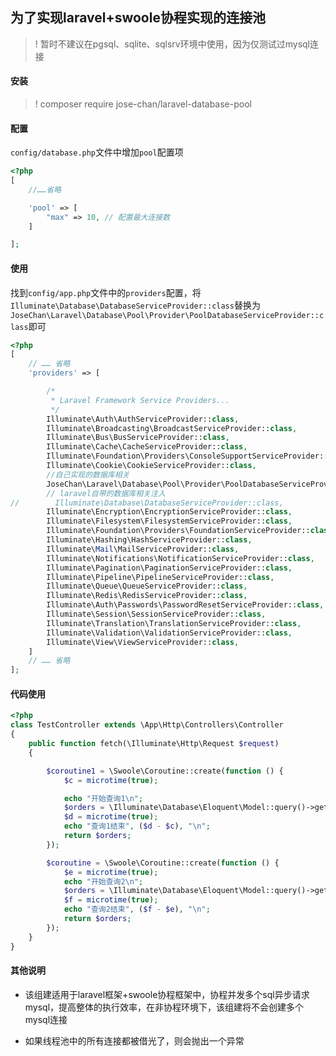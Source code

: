 ## 为了实现laravel+swoole协程实现的连接池

>! 暂时不建议在pgsql、sqlite、sqlsrv环境中使用，因为仅测试过mysql连接

#### 安装

>! composer require jose-chan/laravel-database-pool

#### 配置

`config/database.php`文件中增加`pool`配置项

````php
<?php
[
    //……省略

    'pool' => [
        "max" => 10, // 配置最大连接数
    ]

];

````

#### 使用

找到`config/app.php`文件中的`providers`配置，将`Illuminate\Database\DatabaseServiceProvider::class`替换为`JoseChan\Laravel\Database\Pool\Provider\PoolDatabaseServiceProvider::class`即可

````php
<?php 
[
    // …… 省略
    'providers' => [

        /*
         * Laravel Framework Service Providers...
         */
        Illuminate\Auth\AuthServiceProvider::class,
        Illuminate\Broadcasting\BroadcastServiceProvider::class,
        Illuminate\Bus\BusServiceProvider::class,
        Illuminate\Cache\CacheServiceProvider::class,
        Illuminate\Foundation\Providers\ConsoleSupportServiceProvider::class,
        Illuminate\Cookie\CookieServiceProvider::class,
        //自己实现的数据库相关
        JoseChan\Laravel\Database\Pool\Provider\PoolDatabaseServiceProvider::class,
        // laravel自带的数据库相关注入
//        Illuminate\Database\DatabaseServiceProvider::class,
        Illuminate\Encryption\EncryptionServiceProvider::class,
        Illuminate\Filesystem\FilesystemServiceProvider::class,
        Illuminate\Foundation\Providers\FoundationServiceProvider::class,
        Illuminate\Hashing\HashServiceProvider::class,
        Illuminate\Mail\MailServiceProvider::class,
        Illuminate\Notifications\NotificationServiceProvider::class,
        Illuminate\Pagination\PaginationServiceProvider::class,
        Illuminate\Pipeline\PipelineServiceProvider::class,
        Illuminate\Queue\QueueServiceProvider::class,
        Illuminate\Redis\RedisServiceProvider::class,
        Illuminate\Auth\Passwords\PasswordResetServiceProvider::class,
        Illuminate\Session\SessionServiceProvider::class,
        Illuminate\Translation\TranslationServiceProvider::class,
        Illuminate\Validation\ValidationServiceProvider::class,
        Illuminate\View\ViewServiceProvider::class,
    ]
    // …… 省略
];

````

#### 代码使用

````php
<?php
class TestController extends \App\Http\Controllers\Controller
{
    public function fetch(\Illuminate\Http\Request $request)
    {

        $coroutine1 = \Swoole\Coroutine::create(function () {
            $c = microtime(true);

            echo "开始查询1\n";
            $orders = \Illuminate\Database\Eloquent\Model::query()->get();
            $d = microtime(true);
            echo "查询1结束", ($d - $c), "\n";
            return $orders;
        });

        $coroutine = \Swoole\Coroutine::create(function () {
            $e = microtime(true);
            echo "开始查询2\n";
            $orders = \Illuminate\Database\Eloquent\Model::query()->get();
            $f = microtime(true);
            echo "查询2结束", ($f - $e), "\n";
            return $orders;
        });
    }
}
````

#### 其他说明

- 该组建适用于laravel框架+swoole协程框架中，协程并发多个sql异步请求mysql，提高整体的执行效率，在非协程环境下，该组建将不会创建多个mysql连接

- 如果线程池中的所有连接都被借光了，则会抛出一个异常
